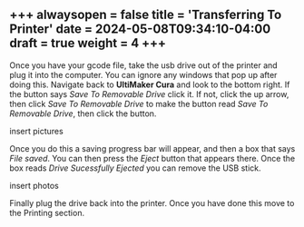 +++
alwaysopen = false
title = 'Transferring To Printer'
date = 2024-05-08T09:34:10-04:00
draft = true
weight = 4
+++
---

Once you have your gcode file, take the usb drive out of the printer and plug it into the computer. You can ignore any windows that pop up after doing this. Navigate back to **UltiMaker Cura** and look to the bottom right. If the button says *Save To Removable Drive* click it. If not, click the up arrow, then click *Save To Removable Drive* to make the button read *Save To Removable Drive*, then click the button.

insert pictures

Once you do this a saving progress bar will appear, and then a box that says *File saved*. You can then press the *Eject* button that appears there. Once the box reads *Drive Sucessfully Ejected* you can remove the USB stick.

insert photos

Finally plug the drive back into the printer. Once you have done this move to the Printing section.



